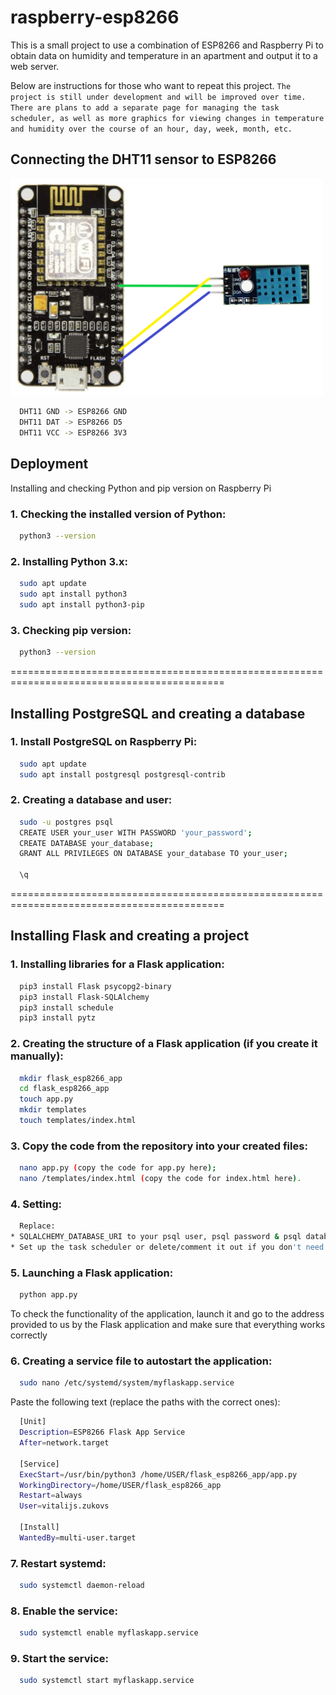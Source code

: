 
# raspberry-esp8266 

This is a small project to use a combination of ESP8266 and Raspberry Pi to obtain data on humidity and temperature in an apartment and output it to a web server.

Below are instructions for those who want to repeat this project. 
`The project is still under development and will be improved over time. There are plans to add a separate page for managing the task scheduler, as well as more graphics for viewing changes in temperature and humidity over the course of an hour, day, week, month, etc.`

## Connecting the DHT11 sensor to ESP8266

<img src="static/description/schema.png" width="500">

```bash
  DHT11 GND -> ESP8266 GND
  DHT11 DAT -> ESP8266 D5
  DHT11 VCC -> ESP8266 3V3
```

## Deployment

Installing and checking Python and pip version on Raspberry Pi


### 1. Checking the installed version of Python:
```bash
  python3 --version
```

### 2. Installing Python 3.x:
```bash
  sudo apt update
  sudo apt install python3
  sudo apt install python3-pip
```

### 3. Checking pip version:
```bash
  python3 --version
```

===========================================================================================
## Installing PostgreSQL and creating a database

### 1. Install PostgreSQL on Raspberry Pi:
```bash
  sudo apt update
  sudo apt install postgresql postgresql-contrib
```

### 2. Creating a database and user:
```bash
  sudo -u postgres psql
  CREATE USER your_user WITH PASSWORD 'your_password';
  CREATE DATABASE your_database;
  GRANT ALL PRIVILEGES ON DATABASE your_database TO your_user;

  \q
```

===========================================================================================
## Installing Flask and creating a project

### 1. Installing libraries for a Flask application:
```bash
  pip3 install Flask psycopg2-binary
  pip3 install Flask-SQLAlchemy
  pip3 install schedule
  pip3 install pytz
```

### 2. Creating the structure of a Flask application (if you create it manually):
```bash
  mkdir flask_esp8266_app
  cd flask_esp8266_app
  touch app.py
  mkdir templates
  touch templates/index.html
```

### 3. Copy the code from the repository into your created files:
```bash
  nano app.py (copy the code for app.py here);
  nano /templates/index.html (copy the code for index.html here).
```

### 4. Setting:
```bash
  Replace:
* SQLALCHEMY_DATABASE_URI to your psql user, psql password & psql database name;
* Set up the task scheduler or delete/comment it out if you don't need it.
```

### 5. Launching a Flask application:
```bash
  python app.py
```

To check the functionality of the application, launch it and go to the address provided to us by the Flask application and make sure that everything works correctly

### 6. Creating a service file to autostart the application:
```bash
  sudo nano /etc/systemd/system/myflaskapp.service
```

Paste the following text (replace the paths with the correct ones):

```bash
  [Unit]
  Description=ESP8266 Flask App Service
  After=network.target

  [Service]
  ExecStart=/usr/bin/python3 /home/USER/flask_esp8266_app/app.py
  WorkingDirectory=/home/USER/flask_esp8266_app
  Restart=always
  User=vitalijs.zukovs

  [Install]
  WantedBy=multi-user.target
```

### 7. Restart systemd:
```bash
  sudo systemctl daemon-reload
```

### 8. Enable the service:
```bash
  sudo systemctl enable myflaskapp.service
```

### 9. Start the service:
```bash
  sudo systemctl start myflaskapp.service
```

